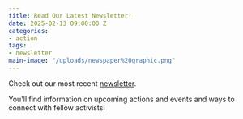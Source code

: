 ```yaml
---
title: Read Our Latest Newsletter!
date: 2025-02-13 09:00:00 Z
categories:
- action
tags:
- newsletter
main-image: "/uploads/newspaper%20graphic.png"
---
```


Check out our most recent [newsletter](https://mailchi.mp/681954e00ceb/2025-2-13-indivisiblelab-newsletter-10349551?e=939e85a954).

You'll find information on upcoming actions and events and ways to connect with fellow activists! 